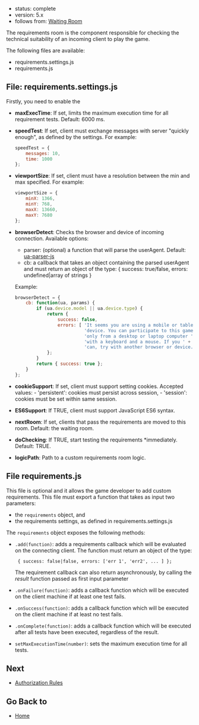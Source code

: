 - status: complete
- version: 5.x
- follows from: [Waiting Room](Waiting-Room-v5)
    
The requirements room is the component responsible for checking the
technical suitability of an incoming client to play the game.

The following files are available:

* requirements.settings.js
* requirements.js

## File: requirements.settings.js 

Firstly, you need to enable the


* **maxExecTime**: If set, limits the maximum execution time for all
    requirement tests. Default: 6000 ms.

* **speedTest**: If set, client must exchange messages with server
    "quickly enough", as defined by the settings. For example:
        
    ```javascript 
    speedTest = {
        messages: 10,
        time: 1000
    };
    ```

* **viewportSize**: If set, client must have a resolution between the
    min and max specified. For example:
     
    ```javascript
    viewportSize = {
        minX: 1366,
        minY: 768,
        maxX: 13660,
        maxY: 7680
    };
    ```
    
* **browserDetect**: Checks the browser and device of incoming
    connection. Available options:
    
     - parser: (optional) a function that will parse the userAgent.
         Default:
         [ua-parser-js](https://github.com/faisalman/ua-parser-js)
     - cb: a callback that takes an object containing the parsed userAgent
        and must return an object of the type:
        { success: true/false, errors: undefined|array of strings }

     Example:
     
     ```javascript
     browserDetect = {
         cb: function(ua, params) {
             if (ua.device.model || ua.device.type) {
                 return {
                     success: false,
                     errors: [ 'It seems you are using a mobile or tablet ' +
                               'device. You can participate to this game ' +
                               'only from a desktop or laptop computer ' +
                               'with a keyboard and a mouse. If you ' +
                               'can, try with another browser or device.' ]
                 };
             }
             return { success: true };
         }
     };
     ```

* **cookieSupport**: If set, client must support setting
     cookies. Accepted values:
        - 'persistent': cookies must persist across session,
        - 'session': cookies must be set within same session.
     
* **ES6Support**: If TRUE, client must support JavaScript ES6 syntax.
     
* **nextRoom**: If set, clients that pass the requirements are moved
     to this room. Default: the waiting room.

* **doChecking**: If TRUE, start testing the requirements
     *immediately. Default: TRUE.

* **logicPath**: Path to a custom requirements room logic.


## File requirements.js 

This file is optional and it allows the game developer to add custom
requirements. This file must export a function that takes as input two
parameters:

 - the `requirements` object, and
 - the requirements settings, as defined in requirements.settings.js 

The `requirements` object exposes the following methods:

  - `.add(function)`: adds a requirements callback which will be
    evaluated on the connecting client. The function must return an
    object of the type:

         { success: false|false, errors: ['err 1', 'err2', ... ] };

    The requirement callback can also return asynchronously, by
    calling the _result_ function passed as first input parameter
    
  - `.onFailure(function)`: adds a callback function which will be
    executed on the client machine if at least one test fails.
    
  - `.onSuccess(function)`: adds a callback function which will be
    executed on the client machine if at least no test fails.
 
 - `.onComplete(function)`: adds a callback function which will be
    executed after all tests have been executed, regardless of the
    result.
  
  - `setMaxExecutionTime(number)`: sets the maximum execution time for
    all tests.
    
## Next

* [Authorization Rules](Authorization-Rules-v5)

## Go Back to 

* [Home](Home)

